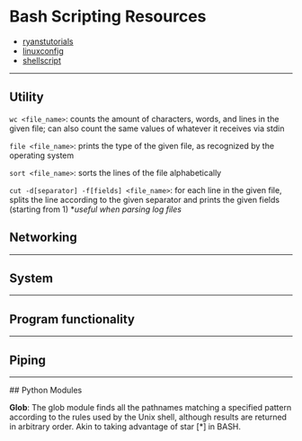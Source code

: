 # Bash Scripting Resources


* [ryanstutorials](https://ryanstutorials.net/bash-scripting-tutorial/)
* [linuxconfig](https://linuxconfig.org/bash-scripting-tutorial-for-beginners)
* [shellscript](https://www.shellscript.sh)
<hr>

## Utility

`wc <file_name>`: counts the amount of characters, words, and lines in the given file; can also count the same values of whatever it receives via stdin

`file <file_name>`: prints the type of the given file, as recognized by the operating system

`sort <file_name>`: sorts the lines of the file alphabetically

`cut -d[separator] -f[fields] <file_name>`: for each line in the given file, splits the line according to the given separator and prints the given fields (starting from 1)
**useful when parsing log files*

## Networking 

<hr>

## System


<hr>

## Program functionality
<hr>

## Piping

<hr>
## Python Modules

**Glob**: The glob module finds all the pathnames matching a specified pattern according to the rules used by the Unix shell, although results are returned in arbitrary order. Akin to taking advantage of star [*] in BASH.